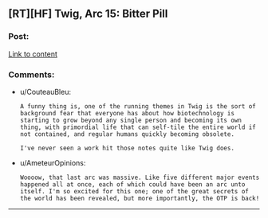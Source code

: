 ## [RT][HF] Twig, Arc 15: Bitter Pill

### Post:

[Link to content](https://twigserial.wordpress.com/2016/11/08/bitter-pill-15-1/)

### Comments:

- u/CouteauBleu:
  ```
  A funny thing is, one of the running themes in Twig is the sort of background fear that everyone has about how biotechnology is starting to grow beyond any single person and becoming its own thing, with primordial life that can self-tile the entire world if not contained, and regular humans quickly becoming obsolete.

  I've never seen a work hit those notes quite like Twig does.
  ```

- u/AmeteurOpinions:
  ```
  Woooow, that last arc was massive. Like five different major events happened all at once, each of which could have been an arc unto itself. I'm so excited for this one; one of the great secrets of the world has been revealed, but more importantly, the OTP is back!
  ```

---

